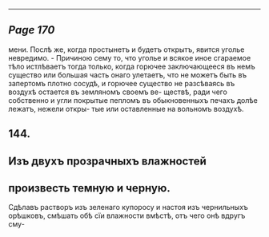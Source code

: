 

---
*Page 170*
---

мени. Послѣ же, когда простынетъ и будетъ открытъ, явится уголье невредимо. - Причиною сему то, что уголье и всякое иное сгараемое тѣло истлѣваетъ тогда только, когда горючее заключающееся въ немъ существо или большая часть онаго улетаетъ, что не можетъ быть въ запертомъ плотно сосудѣ, и горючее существо не разсѣваясь въ воздухѣ остается въ земляномъ своемъ ве- ществѣ, ради чего собственно и угли покрытые пепломъ въ обыкновенныхъ печахъ долѣе лежатъ, нежели откры- тые или оставленные на вольномъ воздухѣ.
## 144.
## Изъ двухъ прозрачныхъ влажностей
## произвесть темную и черную.
Сдѣлавъ растворъ изъ зеленаго купоросу и настоя изъ чернильныхъ орѣшковъ, смѣшать обѣ сїи влажности вмѣстѣ, отъ чего онѣ вдругъ сму-